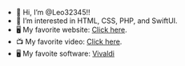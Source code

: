 - 👋  Hi, I’m @Leo32345!!
- 👀  I’m interested in HTML, CSS, PHP, and SwiftUI.
- 🖥 My favorite website: [Click here](https://leo32345.com).
- 📺  My favorite video: [Click here](https://leo32345.github.io/random_stuff/the_meaning_of_life).
- 🖥  My favoite software: [Vivaldi](https://vivaldi.com)
